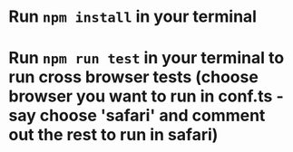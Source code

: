 # Run `npm install` in your terminal

# Run `npm run test` in your terminal to run cross browser tests (choose browser you want  to run in conf.ts - say choose 'safari' and comment out the rest to run in safari)

